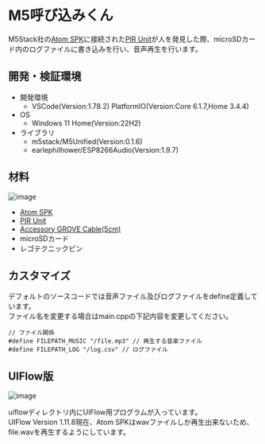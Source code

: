 # M5呼び込みくん

M5Stack社の[Atom SPK](https://docs.m5stack.com/en/atom/atom_spk)に接続された[PIR Unit](https://docs.m5stack.com/ja/unit/pir)が人を発見した際、microSDカード内のログファイルに書き込みを行い、音声再生を行います。

## 開発・検証環境

- 開発環境
  - VSCode(Version:1.78.2) PlatformIO(Version:Core 6.1.7,Home 3.4.4)
- OS
  - Windows 11 Home(Version:22H2)
- ライブラリ
  - m5stack/M5Unified(Version:0.1.6)
  - earlephilhower/ESP8266Audio(Version:1.9.7) 

## 材料

![image](https://github.com/GomiHgy/M5YobikomiKun/assets/10735253/ef1dc959-7838-4a01-bb58-0bcc94f90615)

- [Atom SPK](https://docs.m5stack.com/en/atom/atom_spk)
- [PIR Unit](https://docs.m5stack.com/ja/unit/pir)
- [Accessory GROVE Cable(5cm)](https://docs.m5stack.com/ja/accessory/cable/grove_cable)
- microSDカード
- レゴテクニックピン

## カスタマイズ

デフォルトのソースコードでは音声ファイル及びログファイルをdefine定義しています。  
ファイル名を変更する場合はmain.cppの下記内容を変更してください。

```
// ファイル関係
#define FILEPATH_MUSIC "/file.mp3" // 再生する音楽ファイル
#define FILEPATH_LOG "/log.csv" // ログファイル
```

## UIFlow版

![image](https://github.com/GomiHgy/M5YobikomiKun/assets/10735253/a0df0800-a4a4-45c6-a822-00b9f5b7d54d)

uiflowディレクトリ内にUIFlow用プログラムが入っています。  
UIFlow Version 1.11.8現在、Atom SPKはwavファイルしか再生出来ないため、file.wavを再生するようにしています。
